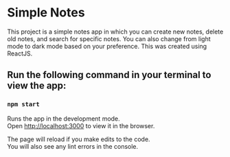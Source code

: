 # Simple Notes
 This project is a simple notes app in which you can create new notes, delete old notes, and search for specific notes. You can also change from light mode to dark mode based on your preference. This was created using ReactJS.

## Run the following command in your terminal to view the app: 

### `npm start`

Runs the app in the development mode.\
Open [http://localhost:3000](http://localhost:3000) to view it in the browser.

The page will reload if you make edits to the code.\
You will also see any lint errors in the console.
